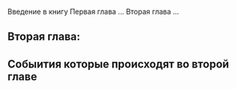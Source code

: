 Введение в книгу 
Первая глава ...
Вторая глава ...

Вторая глава:
------
Собыития которые происходят во второй главе
------
